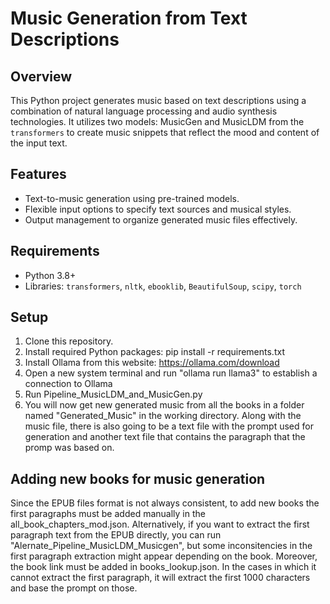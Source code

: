 # Music Generation from Text Descriptions

## Overview
This Python project generates music based on text descriptions using a combination of natural language processing and audio synthesis technologies. 
It utilizes two models: MusicGen and MusicLDM from the `transformers` to create music snippets that reflect the mood and content of the input text.

## Features
- Text-to-music generation using pre-trained models.
- Flexible input options to specify text sources and musical styles.
- Output management to organize generated music files effectively.

## Requirements
- Python 3.8+
- Libraries: `transformers`, `nltk`, `ebooklib`, `BeautifulSoup`, `scipy`, `torch`

## Setup
1. Clone this repository.
2. Install required Python packages:
   pip install -r requirements.txt
3. Install Ollama from this website: https://ollama.com/download 
4. Open a new system terminal and run "ollama run llama3" to establish a connection to Ollama
5. Run Pipeline_MusicLDM_and_MusicGen.py
6. You will now get new generated music from all the books in a folder named "Generated_Music" in the working directory. Along with the music file, there is also going to be a text file with the prompt used for generation and another text file that contains the paragraph that the promp was based on.


## Adding new books for music generation 
Since the EPUB files format is not always consistent, to add new books the first paragraphs must be added manually in the all_book_chapters_mod.json. Alternatively, if you want to extract the first paragraph text from the EPUB directly, you can run "Alernate_Pipeline_MusicLDM_Musicgen", but some inconsitencies in the first paragraph extraction might appear depending on the book. Moreover, the book link must be added in books_lookup.json.
In the cases in which it cannot extract the first paragraph, it will extract the first 1000 characters and base the prompt on those.